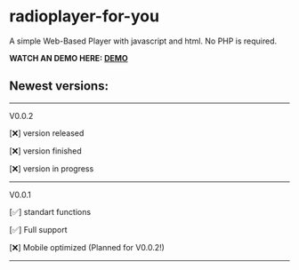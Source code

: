 # radioplayer-for-you
A simple Web-Based Player with javascript and html. No PHP is required. 

**WATCH AN DEMO HERE: [DEMO](https://janikfrb.github.io/radioplayer-for-you/)**

## Newest versions:
---

V0.0.2

[:x:] version released

[:x:] version finished

[:x:] version in progress


---
V0.0.1

[:white_check_mark:] standart functions

[:white_check_mark:] Full support

[:x:] Mobile optimized (Planned for V0.0.2!)

---
